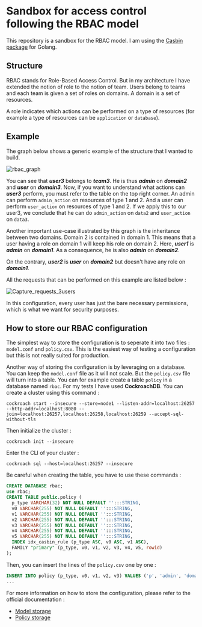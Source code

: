 # Sandbox for access control following the RBAC model

This repository is a sandbox for the RBAC model. I am using the [Casbin package](https://casbin.org/docs/en/overview) for Golang.

## Structure
RBAC stands for Role-Based Access Control. But in my architecture I have extended the notion of role to the notion of team. Users belong to teams and 
each team is given a set of roles on domains. A domain is a set of resources.

A role indicates which actions can be performed on a type of resources (for example a type of resources can be ```application``` or ```database```).

## Example
The graph below shows a generic example of the structure that I wanted to build.

![rbac_graph](https://user-images.githubusercontent.com/102538155/180420826-0304c288-949e-4286-a19d-3cf37bf285c1.jpg)

You can see that ***user3*** belongs to ***team3***. He is thus ***admin*** on ***domain2*** and ***user***
on ***domain3***. Now, if you want to understand what actions can ***user3*** perform, you must refer to
the table on the top right corner. An admin can perform ```admin_action``` on resources of type 1 and 2.
And a user can perform ```user_action``` on resources of type 1 and 2. If we apply this to our user3,
we conclude that he can do ```admin_action``` on ```data2``` and ```user_action``` on ```data3```.

Another important use-case illustrated by this graph is the inheritance between two domains.
Domain 2 is contained in domain 1. This means that a user having a role on domain 1 will keep his role
on domain 2. Here, ***user1*** is ***admin*** on ***domain1***. As a consequence, he is also ***admin***
on ***domain2***.

On the contrary, ***user2*** is ***user*** on ***domain2*** but doesn't have any role on ***domain1***.

All the requests that can be performed on this example are listed below :

![Capture_requests_3users](https://user-images.githubusercontent.com/102538155/180424674-3cdd71e3-cb7d-471e-9e02-ef08717acddf.PNG)

In this configuration, every user has just the bare necessary permissions, which is what we want for security purposes.

## How to store our RBAC configuration
The simplest way to store the configuration is to seperate it into two files : ```model.conf``` and ```policy.csv```.
This is the easiest way of testing a configuration but this is not really suited for production.

Another way of storing the configuration is by leveraging on a database. You can keep the ```model.conf``` file as it will not scale.
But the ```policy.csv``` file will turn into a table. You can for example create a table ```policy``` in a database named ```rbac```.
For my tests I have used **CockroachDB**. You can create a cluster using this command :
```
cockroach start --insecure --store=node1 --listen-addr=localhost:26257 --http-addr=localhost:8080 --join=localhost:26257,localhost:26258,localhost:26259 --accept-sql-without-tls
```
Then initialize the cluster :
```
cockroach init --insecure
```
Enter the CLI of your cluster :
```
cockroach sql --host=localhost:26257 --insecure
```
Be careful when creating the table, you have to use these commands :
```sql
CREATE DATABASE rbac;
use rbac;
CREATE TABLE public.policy (
  p_type VARCHAR(32) NOT NULL DEFAULT '':::STRING,
  v0 VARCHAR(255) NOT NULL DEFAULT '':::STRING,
  v1 VARCHAR(255) NOT NULL DEFAULT '':::STRING,
  v2 VARCHAR(255) NOT NULL DEFAULT '':::STRING,
  v3 VARCHAR(255) NOT NULL DEFAULT '':::STRING,
  v4 VARCHAR(255) NOT NULL DEFAULT '':::STRING,
  v5 VARCHAR(255) NOT NULL DEFAULT '':::STRING,
  INDEX idx_casbin_rule (p_type ASC, v0 ASC, v1 ASC),
  FAMILY "primary" (p_type, v0, v1, v2, v3, v4, v5, rowid)
);
```
Then, you can insert the lines of the ```policy.csv``` one by one :
```sql
INSERT INTO policy (p_type, v0, v1, v2, v3) VALUES ('p', 'admin', 'domain1', 'type1', 'admin_action');
...
```

For more information on how to store the configuration, please refer to the official documentation :
- [Model storage](https://casbin.org/docs/en/model-storage)
- [Policy storage](https://casbin.org/docs/en/policy-storage)
